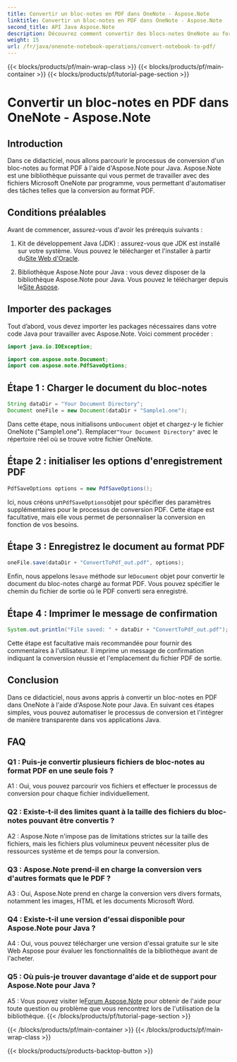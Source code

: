 ```yaml
---
title: Convertir un bloc-notes en PDF dans OneNote - Aspose.Note
linktitle: Convertir un bloc-notes en PDF dans OneNote - Aspose.Note
second_title: API Java Aspose.Note
description: Découvrez comment convertir des blocs-notes OneNote au format PDF à l'aide d'Aspose.Note pour Java. Suivez ce guide étape par étape pour une intégration transparente dans vos applications Java.
weight: 15
url: /fr/java/onenote-notebook-operations/convert-notebook-to-pdf/
---
```


{{< blocks/products/pf/main-wrap-class >}}
{{< blocks/products/pf/main-container >}}
{{< blocks/products/pf/tutorial-page-section >}}

# Convertir un bloc-notes en PDF dans OneNote - Aspose.Note

## Introduction

Dans ce didacticiel, nous allons parcourir le processus de conversion d'un bloc-notes au format PDF à l'aide d'Aspose.Note pour Java. Aspose.Note est une bibliothèque puissante qui vous permet de travailler avec des fichiers Microsoft OneNote par programme, vous permettant d'automatiser des tâches telles que la conversion au format PDF.

## Conditions préalables

Avant de commencer, assurez-vous d'avoir les prérequis suivants :

1.  Kit de développement Java (JDK) : assurez-vous que JDK est installé sur votre système. Vous pouvez le télécharger et l'installer à partir du[Site Web d'Oracle](https://www.oracle.com/java/technologies/javase-jdk15-downloads.html).

2. Bibliothèque Aspose.Note pour Java : vous devez disposer de la bibliothèque Aspose.Note pour Java. Vous pouvez le télécharger depuis le[Site Aspose](https://releases.aspose.com/note/java/).

## Importer des packages

Tout d’abord, vous devez importer les packages nécessaires dans votre code Java pour travailler avec Aspose.Note. Voici comment procéder :

```java
import java.io.IOException;

import com.aspose.note.Document;
import com.aspose.note.PdfSaveOptions;
```

## Étape 1 : Charger le document du bloc-notes

```java
String dataDir = "Your Document Directory";
Document oneFile = new Document(dataDir + "Sample1.one");
```

 Dans cette étape, nous initialisons un`Document` objet et chargez-y le fichier OneNote ("Sample1.one"). Remplacer`"Your Document Directory"` avec le répertoire réel où se trouve votre fichier OneNote.

## Étape 2 : initialiser les options d'enregistrement PDF

```java
PdfSaveOptions options = new PdfSaveOptions();
```

 Ici, nous créons un`PdfSaveOptions`objet pour spécifier des paramètres supplémentaires pour le processus de conversion PDF. Cette étape est facultative, mais elle vous permet de personnaliser la conversion en fonction de vos besoins.

## Étape 3 : Enregistrez le document au format PDF

```java
oneFile.save(dataDir + "ConvertToPdf_out.pdf", options);
```

 Enfin, nous appelons le`save` méthode sur le`Document` objet pour convertir le document du bloc-notes chargé au format PDF. Vous pouvez spécifier le chemin du fichier de sortie où le PDF converti sera enregistré. 

## Étape 4 : Imprimer le message de confirmation

```java
System.out.println("File saved: " + dataDir + "ConvertToPdf_out.pdf");
```

Cette étape est facultative mais recommandée pour fournir des commentaires à l'utilisateur. Il imprime un message de confirmation indiquant la conversion réussie et l'emplacement du fichier PDF de sortie.

## Conclusion

Dans ce didacticiel, nous avons appris à convertir un bloc-notes en PDF dans OneNote à l'aide d'Aspose.Note pour Java. En suivant ces étapes simples, vous pouvez automatiser le processus de conversion et l'intégrer de manière transparente dans vos applications Java.

## FAQ

### Q1 : Puis-je convertir plusieurs fichiers de bloc-notes au format PDF en une seule fois ?

A1 : Oui, vous pouvez parcourir vos fichiers et effectuer le processus de conversion pour chaque fichier individuellement.

### Q2 : Existe-t-il des limites quant à la taille des fichiers du bloc-notes pouvant être convertis ?

A2 : Aspose.Note n'impose pas de limitations strictes sur la taille des fichiers, mais les fichiers plus volumineux peuvent nécessiter plus de ressources système et de temps pour la conversion.

### Q3 : Aspose.Note prend-il en charge la conversion vers d'autres formats que le PDF ?

A3 : Oui, Aspose.Note prend en charge la conversion vers divers formats, notamment les images, HTML et les documents Microsoft Word.

### Q4 : Existe-t-il une version d'essai disponible pour Aspose.Note pour Java ?

A4 : Oui, vous pouvez télécharger une version d'essai gratuite sur le site Web Aspose pour évaluer les fonctionnalités de la bibliothèque avant de l'acheter.

### Q5 : Où puis-je trouver davantage d'aide et de support pour Aspose.Note pour Java ?

 A5 : Vous pouvez visiter le[Forum Aspose.Note](https://forum.aspose.com/c/note/28) pour obtenir de l'aide pour toute question ou problème que vous rencontrez lors de l'utilisation de la bibliothèque.
{{< /blocks/products/pf/tutorial-page-section >}}

{{< /blocks/products/pf/main-container >}}
{{< /blocks/products/pf/main-wrap-class >}}

{{< blocks/products/products-backtop-button >}}
